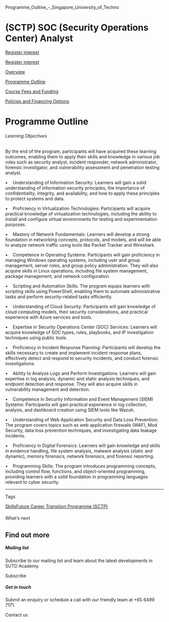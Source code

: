 Programme_Outline_-_Singapore_University_of_Techno



(SCTP) SOC (Security Operations Center) Analyst
===============================================

[Register interest](/admissions/academy/register-your-interest/?coursename=sctp-soc)

[Register interest](/admissions/academy/register-your-interest/?coursename=sctp-soc)

[Overview](/course/sctp-soc/#tabs)

[Programme Outline](/course/sctp-soc/programme-outline/#tabs)

[Course Fees and Funding](/course/sctp-soc/course-fees-and-funding/#tabs)

[Policies and Financing Options](/course/sctp-soc/policies-and-financing-options/#tabs)

Programme Outline
=================

###### Learning Objectives

By the end of the program, participants will have acquired these learning outcomes, enabling them to apply their skills and knowledge in various job roles such as security analyst, incident responder, network administrator, forensic investigator, and vulnerability assessment and penetration testing analyst.

•    Understanding of Information Security: Learners will gain a solid understanding of information security principles, the importance of confidentiality, integrity, and availability, and how to apply these principles to protect systems and data.

•    Proficiency in Virtualization Technologies: Participants will acquire practical knowledge of virtualization technologies, including the ability to install and configure virtual environments for testing and experimentation purposes.

•    Mastery of Network Fundamentals: Learners will develop a strong foundation in networking concepts, protocols, and models, and will be able to analyze network traffic using tools like Packet Tracker and Wireshark.

•    Competence in Operating Systems: Participants will gain proficiency in managing Windows operating systems, including user and group management, server roles, and group policy administration. They will also acquire skills in Linux operations, including file system management, package management, and network configuration.

•    Scripting and Automation Skills: The program equips learners with scripting skills using PowerShell, enabling them to automate administrative tasks and perform security-related tasks efficiently.

•    Understanding of Cloud Security: Participants will gain knowledge of cloud computing models, their security considerations, and practical experience with Azure services and tools.

•    Expertise in Security Operations Center (SOC) Services: Learners will acquire knowledge of SOC types, rules, playbooks, and IP investigation techniques using public tools.

•    Proficiency in Incident Response Planning: Participants will develop the skills necessary to create and implement incident response plans, effectively detect and respond to security incidents, and conduct forensic investigations.

•    Ability to Analyze Logs and Perform Investigations: Learners will gain expertise in log analysis, dynamic and static analysis techniques, and endpoint detection and response. They will also acquire skills in vulnerability management and detection.

•    Competence in Security Information and Event Management (SIEM) Systems: Participants will gain practical experience in log collection, analysis, and dashboard creation using SIEM tools like Wazuh.

•    Understanding of Web Application Security and Data Loss Prevention: The program covers topics such as web application firewalls (WAF), Mod Security, data loss prevention techniques, and investigating data leakage incidents.

•    Proficiency in Digital Forensics: Learners will gain knowledge and skills in evidence handling, file system analysis, malware analysis (static and dynamic), memory forensics, network forensics, and forensic reporting.

•    Programming Skills: The program introduces programming concepts, including control flow, functions, and object-oriented programming, providing learners with a solid foundation in programming languages relevant to cyber security.

---

Tags

[SkillsFuture Career Transition Programme (SCTP)](/admissions/academy/courses-and-modules/?academy-type-course=794)

###### What’s next

Find out more
-------------

##### Mailing list

Subscribe to our mailing list and learn about the latest developments in SUTD Academy.

Subscribe

##### Get in touch

Submit an enquiry or schedule a call with our friendly team at +65 6499 7171.

Contact us

